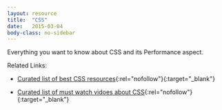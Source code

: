 ```yaml
---
layout: resource
title:  "CSS"
date:   2015-03-04
body-class: no-sidebar
---
```


Everything you want to know about CSS and its Performance aspect.

Related Links:

- [Curated list of best CSS resources](https://github.com/sotayamashita/awesome-css){:rel="nofollow"}{:target="_blank"}

- [Curated list of must watch vidoes about CSS](https://github.com/AllThingsSmitty/must-watch-css){:rel="nofollow"}{:target="_blank"}